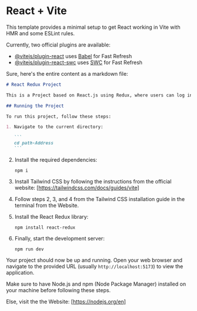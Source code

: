 # React + Vite

This template provides a minimal setup to get React working in Vite with HMR and some ESLint rules.

Currently, two official plugins are available:

- [@vitejs/plugin-react](https://github.com/vitejs/vite-plugin-react/blob/main/packages/plugin-react/README.md) uses [Babel](https://babeljs.io/) for Fast Refresh
- [@vitejs/plugin-react-swc](https://github.com/vitejs/vite-plugin-react-swc) uses [SWC](https://swc.rs/) for Fast Refresh

Sure, here's the entire content as a markdown file:

````markdown
# React Redux Project

This is a Project based on React.js using Redux, where users can log in, sign up, and sign in. The data is stored in the local storage.

## Running the Project

To run this project, follow these steps:

1. Navigate to the current directory:

   ```
   cd path-Address
   ```
````

2. Install the required dependencies:

   ```
   npm i
   ```

3. Install Tailwind CSS by following the instructions from the official website: [https://tailwindcss.com/docs/guides/vite]

4. Follow steps 2, 3, and 4 from the Tailwind CSS installation guide in the terminal from the Website.

5. Install the React Redux library:

   ```
   npm install react-redux
   ```

6. Finally, start the development server:

   ```
   npm run dev
   ```

Your project should now be up and running. Open your web browser and navigate to the provided URL (usually `http://localhost:5173`) to view the application.

Make sure to have Node.js and npm (Node Package Manager) installed on your machine before following these steps.

Else, visit the the Website: [https://nodejs.org/en]
